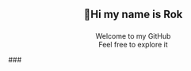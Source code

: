 <h2 align="center">👋Hi my name is Rok</h2>

###
<p align="center">Welcome to my GitHub <br>Feel free to explore it</p>
###
